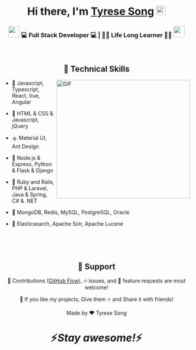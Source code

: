 <div align="center">
   <h1>Hi there, I'm <a href="https://hemant.codes">Tyrese Song</a> <img src="https://media.giphy.com/media/hvRJCLFzcasrR4ia7z/giphy.gif" width="25px"> </h1>
</div>



<div align="center">
<h3><img src="https://media.giphy.com/media/WUlplcMpOCEmTGBtBW/giphy.gif" width="30"> 💻 Full Stack Developer 💻 | 👨‍⚖️ Life Long Learner 👨‍⚖️ <img src="https://media.giphy.com/media/WUlplcMpOCEmTGBtBW/giphy.gif" width="30"></h3>
</div>

<br />

<h2 align="center">🌟 Technical Skills</h2>

<img align="right" height="320px" width="360px" alt="GIF" src="https://media.giphy.com/media/3FjEPbKqEPhPpmC8uY/giphy.gif" />

 - 🥀 Javascript, Typescript, React, Vue, Angular
 
 - 🔭 HTML & CSS & Javascript, jQuery
 
 - 🛸 Material UI, Ant Design
 
 - 🚀 Node.js & Express, Python & Flask & Django
  
 - 🛬 Ruby and Rails, PHP & Laravel, Java & Spring, C# & .NET
 
 - 🏰 MongoDB, Redis, MySQL, PostgreSQL, Oracle
  
 - 🛫 Elasticsearch, Apache Solr, Apache Lucene

<br />
<br />
<br />

<h2 align="center">🤝 Support</h2>

<p align="center">🎀 Contributions (<a href="https://guides.github.com/introduction/flow" title="GitHub flow">GitHub Flow</a>), 🔥 issues, and 🥮 feature requests are most welcome!</p>

<p align="center">💙 If you like my projects, Give them ⭐ and Share it with friends!</p>
</p>
<p align="center">Made by ❤️ Tyrese Song</p>

<h1 align='center'>⚡️<i>Stay awesome!</i>⚡️</h1>
